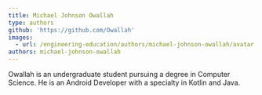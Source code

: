```yaml
---
title: Michael Johnson Owallah
type: authors
github: 'https://github.com/Owallah'
images:
  - url: /engineering-education/authors/michael-johnson-owallah/avatar.jpg
authors: michael-johnson-owallah
---
```


Owallah is an undergraduate student pursuing a degree in Computer Science. He is an Android Developer with a specialty in Kotlin and Java. 
